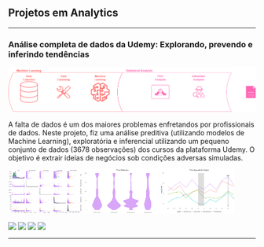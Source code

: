 ## Projetos em Analytics

---

### Análise completa de dados da Udemy: Explorando, prevendo e inferindo tendências

<img src="images/dg_2.png?raw=true" />

A falta de dados é um dos maiores problemas enfretandos por profissionais de dados. Neste projeto, fiz uma análise preditiva (utilizando modelos de Machine Learning), exploratória e inferencial utilizando um pequeno conjunto de dados (3678 observações) dos cursos da plataforma Udemy. O objetivo é extrair ideias de negócios sob condições adversas simuladas.


<p float="left">
  <img src="images/graph_3.png?raw=true" width= 30%/>
  <img src="images/graph_5.png?raw=true" width= 30%/>
  <img src="images/graph_1.png?raw=true" width= 30%/>
</p>

[![](https://img.shields.io/badge/Tableau-E97627?style=for-the-badge&logo=Tableau&logoColor=white)](#) [![](https://img.shields.io/badge/Python-14354C?style=for-the-badge&logo=python&logoColor=white)](#) [![](https://img.shields.io/badge/R-276DC3?style=for-the-badge&logo=r&logoColor=white)](#) [![](https://img.shields.io/badge/Made%20with-Jupyter-orange?style=for-the-badge&logo=Jupyter)](#)

---

